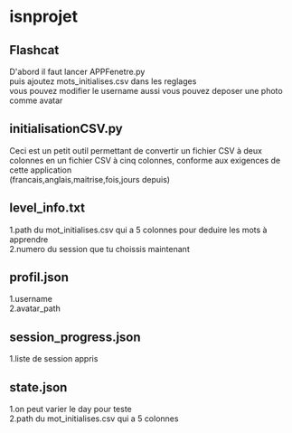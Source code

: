 # isnprojet

## Flashcat
D'abord il faut lancer APPFenetre.py  
puis ajoutez mots_initialises.csv dans les reglages  
vous pouvez modifier le username aussi vous pouvez deposer une photo comme avatar  

## initialisationCSV.py
Ceci est un petit outil permettant de convertir un fichier CSV à deux colonnes en un fichier CSV à cinq colonnes, conforme aux exigences de cette application  
(francais,anglais,maitrise,fois,jours depuis)

## level_info.txt 
1.path du mot_initialises.csv qui a 5 colonnes pour deduire les mots à apprendre  
2.numero du session que tu choissis maintenant  

## profil.json
1.username  
2.avatar_path  

## session_progress.json
1.liste de session appris  

## state.json
1.on peut varier le day pour teste  
2.path du mot_initialises.csv qui a 5 colonnes


